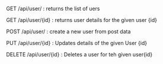 GET /api/user/  :   returns the list of uers

GET /api/user/{id} : returns user details for the given user {id}

POST    /api/user/  : create a new user from post data

PUT     /api/user/{id}  : Updates details of the given User {id}

DELETE /api/user/{id}   : Deletes a user for teh given user{id}